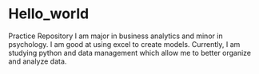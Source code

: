 # Hello_world
Practice Repository
I am major in business analytics and minor in psychology. I am good at using excel to create models. Currently, I am studying python and data management which allow me to better organize and analyze data. 
